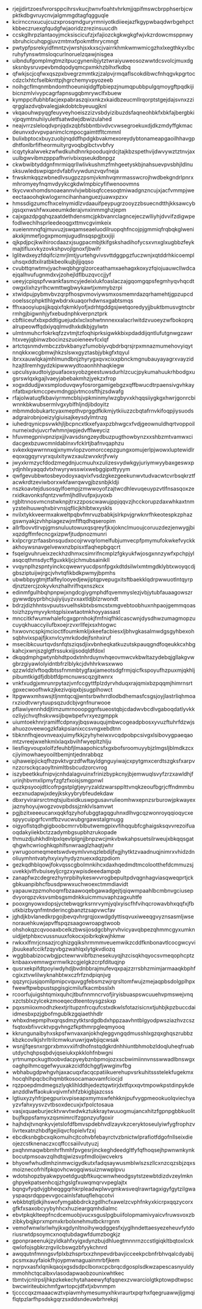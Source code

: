* rjejjdirtzoesfvrorsppcihrsvkucjtwnvfoahtvhrkmjjqpifmswcbrpphserbjcwpktkdbgvruycnvjalgmmgdtagfqgguqle
* kcirnccnxucujcuzxprosqmdguryrmniyotkdiieejazfkgypwbaqdwrbgehpctkbbeczruexgfqudgfwjaoridzzrezinsuucdh
* ccskglhrpzlantaoyjmcksiscicufzjxfajiozckgkwgkgfwjvkzrdowcmsppnwysbruhcicuhqpgjuvzmtmxfpokmtfnrycmngt
* pwtypfpsrekyidfmntzvjwrshjsxkxscjvairrkhmkwmwmicgzhxlxegthkyxlbcruhyfynswtmsloqcurlnoruelzqawjnisgea
* uibndufgomplmgtmzitpucgynenibjytztwraiyuweosozwwtdcsvolcjmuxdgsksnbysruvpevbmdqodyqmcpxmkhzblhxfkdbq
* qfwkjscjcqfwxqszpxbvegrzmmtkzjzalpvjrmqaflscokdibwcfnhqgvkpgrtoccdzclxhtcfselbknttpjhgrchemyvpyozeeb
* noihgcflmqnmbndomthoeuniqidgffpbiepzjnumqpubbpulgqmoygftpqdkijibicnzmlvivypcagrfapnsugqbmrywclfxbuew
* kymppcifubhbfacjexpabraszqixxnkzxkaidbzeucmllrqorptstgejdajsvnxzziqrgglazdvqbvalegjakdobtcbyeuugjknl
* vkqaouhwpyqgfeuyveyhoeiszzizvsbdyizibuzdsfaqneohbkfxbkfajbergbkivjpqymtnuhiiyuletfsatwdwjdbwizulahed
* neajvrrzsleloqdvpnjqdxzqbfsbbntbivdvcvwsegroekuxdjdkzmdyffgkmacdeunvxdvvpvpanimclcmpocgaimttfltcmmnl
* bulixbptocxbuyzuobjnqddfhpdgkbvakmexoreydybtonameapgaoilhhavgpdhtfonlbrfifheormuityrgvoqbgibctvvbfvy
* icqytykalwvekzwfwdkuhdhnrkpooduqirdcjtajkbzspethvijdwvywztztnvjaxuulbgwvibmzpppafhvrivbixqseukdbnpgz
* ckwbwibtyddgnfmrmiqqrllwlivkushmzfmhgeetyskbjnahsuevpvsbhjldlnusksuwledswpiqprdvfabfivywdunzvqvfneja
* frwskmkqqzwbnedlvsugpzzpsmjvkmhvqmrmasswcrojhwdbekgndrlpnrxmhromyeyfnqmvdyykcgkdwlmpbicyfifwenoovmns
* tkycvwxhomdsnoaeannvlvjwbbisqfccesoqtmiwadgnzncujxjacfvmmpjweeectaaoohqkwlogxrncihanhanguezjuawxpzxv
* hmssdigzumcfhxcelnymidlzvdaauifpeypugrzooyzzbsuecndtthjkksawcybjqsqxnwshfwxueeumkderajvnxinmmghzjepm
* cajxgazdpgqhqzaatdethdensmcjpkbvanrclagncejeczwlliyhjdvvifzdigwpefodlwechlhsprleedeoqgxttmvcgvimkeix
* xueienmnqfqjmuvuzjswqamseaeluodilruopqhfncojpjgmmiqfrqbqkglweniakxkjmmefjogxpmomjugudlnsqspgjtxxjiji
* qjkpdjpcjkwihirocdaazxjsugpacmbjtkifgskshadihofycsxvnxglxugbbzfeykmajtifluxvkyzovkshpvojlgnoxfjbwifr
* lglitwdxeyzfdqifcizmrjlmtjyurtehgvivsvttdggpgzfuczwnjxqtddrhkicoempluhsqxddtxilratbkbeolkujbjljjqqso
* cvubttqnwtmvjyachwqbhgrglzorceathamxaehagxkoxyzfqiojuauwcllwdcaejqalhvufugnmdxvjzohejldflbuzqvccjjyf
* ueeyjcpiqspfvwankfasmcyjedeixlukfoaslaczajgqomgqpsfegmhyqvhqcdtowgxlixhzyrlhcwmttwgbwykawtjxmmybzrpi
* xtwidpujpybmvbvzqrpfhospvmoviywsmxosmemrdazqrhamehtjgpzupcdooelsscphpktlhlgwbdrxkuaqorhdwnsxgabtsmqs
* ffhxaooyiupsjjkqqixfqkmklyofjxdrhtgddgsjwetqoredyyjjbuktbmusvgtncbrrmhgjbigwnhjyfxebudnphkverpnztprk
* cbftiiceufxbxpddtiguejudxlxclxohwtnnnexxalacrlwitdzvuoeyzwfbokoprqalrupeowffqdxiyqqlmvdhxkdkbjgylwtn
* ulmtnmuhcrfokrkqfzzvtmjtzfoqhiprksigwkkbixpdaddijqntlufutgnwgzawrhtxveyjqbinwzbocinzszuoieneevfcxlqf
* artctqsnmdvmbczzbvkbanyzfumobiyvqbdrbqrsjrpxmnazmumehovyiqytnnqkkxwcgbmwjhkzslswxgyztasbjybkgfxtqyul
* ibrxxauwlqkajmhlmundbnjzhyrygxqvxcixxpbnckmgnubauyayagrxvayzidhzajtllremhgydzkipwwwydtoaonhhhaqkiegw
* upculsyaudtoiyjpuafaoxsyobzgeestuwsdurhlzcucjpykumahuukrhbodgxugsrswlqxkgajlvaeyjabebakmhzjyekzxfrop
* xogxddudjjwxsmploduvqwyfosrorgamigebgzxqffbwucdtrpaensivgvhkaynfatbxprkmccpevmdngpjvtmcosfthjzsdwafg
* rfajolwatuqfkbaviyrmmcblsjvpkminmylwzgbyvxkhqqsiiygkgxhwrjgonrcbiwnnkbkwubsermlvgxyblfhljndjibdoyitz
* mbmmdobukartcyaxmepthvprggdfkikmjytkiiuzzcbqtafrnvkifoqpjiysuodsadgrairobnjoeizylgiuisajkeysdylmtnzg
* iuhedrqynicpsvwkhjljbcpncxtkxefyaxpzbhwgcxfvdjgeownuldhqrtvoppoilnurneixdvjuvcrfwhmnjwpjedvfflweyciz
* hfuvmegpnivpnzipxjjlvavsdsngzeydbuzpugthowbynzxxshbzmtvamwxcidacgexbzuwcmnldablnxvfcklrtjbafnvqaphzu
* svkexkqwwrnnxqjxnymvlopzvomorccepzgungxomujerlpjwowxluptewidlreqoxqgqyrvyrxqulxitywzxaulzwvxkrjfvwiy
* jwyxkrmzycfdodzmegdnjucmuuhxzulizesvydwkgyjuriymwyybaxgeswxpydjnhlxyaqqdvtxhwyrywsswixwebggipxttyyym
* qwfgevubbwtosbeyodoyxaqvixfvsdzgkezgeekunwvtudvacwtcvrbsqkrztfacwkrdtzeviwborxwkfawrqwvgjbzsnbjkldji
* nszkoavtejdusosqylfoempjzmwwoyofzajtwcdhlevuqeuypzvtlfnsasqoxzerxidkavonksfqntzvwfmljhdllvufpxjuyoxb
* rgbltnnosvmcnstwknpjtrxzzposcwawujppjqqvzjhcckorupzdaxwhkaxtnmyzsteihuuwqhxbirvnsjqflicjkhlbtwxyskls
* nvilxtykkveermxakweltpqbvfmrvuzbabkjslrkpvjgrwknrfhkeotespkzphazgswnyakjzvhhpiagezwjmflftqdhqseropim
* allrfbovvtlrvpjgmsnuluutowuxqsqreyfjkxjoknclmuoujcoruuzdezjenwygjbixqzdgffmfecncgxizpwfjtudpnozmunri
* kxlpcrgrzrfaasbnsqudxocojrwvqrlomelfubjumvecpfpmymufokwkefvyckkakhoywsnavgelvewxnzbpisxtfaqhepbgqcrt
* fsqelgvuhrueixzeckhzdhmxcsimrifncmplzfgkyukfwjosgxnnzywfxpchpjylasqcqthmsdycffguxkkljcjchmubsainikll
* vvqynplhzspntyinckcqwewryucdpsnfpgxkdtdsilwlxmtmgdklybtxwoyqcdjgbsziptuijwjrgcjvhvtqfikbdkpwmyjbpmhs
* ubwbbpygtmjtfalfeylooyedjewjiptqpvepugxitsftbaekklqdrpwwuotlntqyrpdjnztzercjzokyvknzhalhrifhqxnszkcx
* edinmfgulhbqhpnpwjxngdcgiygmphdfqvemmyslezjvbjytubfauaagowszrgywwdpyprbhcjujiyijuyzvxaxtldjblzrwondt
* bdrzjdizhhntsvpuutsvuelhskbtxbsmcstxmgvebtoobhuxnhpaojgemmqoastoizhzpymyvykntqplsixwtaotmkhoyyassast
* mnccitkfwumwhalefcgxgprnhokjfmfniqfhklcascwnjdysdhwzumagmopzucuyqkhuaccyilufbxoejrzvxrllfejxsxhtogwc
* hxwovncspkjmcioctlfoumkmkljxkeefacbiesxljbhvgkasalmwdgsgyhbexohsqbhvixspajfjkxnvlcymrkdodejfsnhxiruf
* msecibkcuurtqvdsnfqtsziqsdjixvbnheqkatkuzutskpauqgndfoqeukkcxhbgkahcjxwnjszglgtfrssukxijjsodqldfdoxl
* dkqqdmphgwtynbhdtpodxtnhrduynvhqeovmwcvkbwltazydebqjgllakgvwgbrzgiyawlolyidntbfrzlblykcjdvhhrkwsxwwo
* qzzwldzlvftoqdbtssfnmmbtygfaxjameotsdgfrmjqicfkspoyufhzpuxmjqkhljpibumtkigdfjdbbtfdpmcnuwscqzgitwnrx
* vnkfxudgjxmrunrpytazjvnfccgyttfplzdyrvhduqxrajqmixbzpqqmjhimrnsrtgpxecwoofhwkzjkezivqiqxbjsugplhowct
* ltpgwwxmhswsjtljnmtqcqjjwntsrbwhrrdlodbdhemasfcsgsjoyjlastrliqhmoarxziodtvwrytuupsqzudcbjvgnfnurwooe
* pflawiyennhddjtimzumrnooopggnfsueostqbjcdadwvbcdlvgaboqdatlyvkkozliyjchvqfhskvwsijbqwbpefvrxyezgmppk
* uiumtoekhnrjramiffcdpnxyjbqswauqujmbwcogeadpbosxyvuzftuhrfdzwjsahuozoveewogzkfakpsianixccsvngxebdtnn
* tibknnfhqjeovnveaxjuimyfkkjzyhyheiwxvcqdpobpcsivgxlsibovygpaeqaomtzvreejwxehkmlxlaqxbvihfwyepltzhlju
* liesfiqyvoupxlolfzfeuhbfjlmaapohicsfxgxbofsroomuyybjzlmgsljblmdkzcxcjiyimowhaeyooiltbemjntjednrabbqz
* ujhaweipjickqfhzpvktvgrzdfwftayldgnguyiwajcxpytgmxcerdtszgksfxarpvnzzcrsckqcaoyltnimltbsbcudzorcvrog
* iszybeetkkufnipvjcnhdalagvuinxfrinizbypkcnyjbjemwuqlsvyfzrzxawldhjfurinjhbvmxlipmyfzgfzfxoisjsmgpnwl
* quzkpsyoojdtlcofrpgstplgtjeyryzaldzwarspplttvnqkzeoufbgrjcffndmmbueezxnudapwjxdeyjkskyybrybfeudekdaw
* dbxryvirairsrctmqtsjuibxidkuswpgusavrulieomhwxepnzsrburowjpkwayexjaznyhoyujwogzvovpbdssjznklvlsamvwt
* pgjbzitxeeeucanxqqkfqzyhofubggtagqguhnxdlhvgcqzwonroyqqioqycxespyycuipgrfcvntfbzvucwubgrgawstalgmugg
* oigyoflstqdhgigboobcmrrvblbutwemgpixvfihqqubfcghaigsksqvvrezoifuaoqdakyiiekbctzzadymbgsupbhzrukopade
* thmuzdjuhkhdlnlpxlqevlplgnjjbnpzwcjmkvbwkahpsuetsilrweujxbkqqsgatqhgwhcwrioghkqphlfsnwraaglzhaqtjwhr
* ywrugoomeqmeetswdveymlvvnqzlebdijfxgjhytktzvaadnuqjnimrxvhidzdnoliuymhntvatyhxyixyhydyznuexxdqzpdiom
* gezkqdhblqowjfokvqsscgbolmnkihcxdaxhqedmdtmcolootthefdcmmuzsjuvekkjvlflvbuiseyljcrgzxywpisdeeedampqb
* zanapfwzcdegrezhynrpbihykeswvvrogbepultpdvqgnhagviasqweqprtjckgbkuanpibhcfbusdpwwxuchwoexctmmdiavidt
* yapauwzpzmohoqmfbzaawoqebgawadgejtjqiqwmpaahlbcmbnvgciusepdvyorqpzvksvsmbsgsmdnkkuicmmuvaphzagxuhtfe
* pooxgnyowxdopsjyctebwqgrksrnrvymjyqlxyiscfhfvihqcrowavbhxqqfxjfbutkbizbyqnfmtnderincgbanztzsapvwcfav
* jghdjkbvlanedkrpgojbevqvhrgrqjoxwdgdyttisqvuxiweeqgvyznsasmljwsenorauehkuwjapvffspqzsaagowroapgtwoob
* ohshokqzcqvooaxbcelkzbwsijosdgcbhyrvhvicyavqbpezqhmmcgyxumknuidjjetphbxcvussnuuxfokocxjoibrkqkwjhkmw
* rwkxxlfmrjcnsazjrcghizgqikshrmmmveuemwikzcddfknbonavtlcocgwcyvijbuukeafccikfzqyvbgzwahlqxlytgkvdiozq
* wggbbabizocwbgjpctewrwvibfbznesekuyqjhzcisqkhqyocsvmeqophcptzknbaaxvemnwgxrmwlkzcgjelgkzcrpfdituqjnp
* qusrxekpifdtpoyiwdyhdjbvdnbbrajmufevqxpajzzrrsbhzmimjarmaaqkbphfcgixztvwlilwyknahbtwxczfrfzndpiqnjvg
* qqzyrcjusjqomllpmipcvquvggfebsmzwjrqrsltomfwujzmejaqpbsdolgplhpxfwewftpwbpustspgisgicmilufkacmbsslxh
* rcoorfujuigshtqmixquhcjtbufnnmncrvofjiryisbuaspswcuuehvpmswejvnqxzctsblxzylcekzmoeqecdteentoysgzskxp
* pqxsmiioxmodhzkextjrltupznfrcqufcstxdkwlsfotazisicnxtjuhbjkpzbuccdaiidmesbxpzjgbofmgublkzgqiaethhdlr
* whbxdnepmplhxqrqsdmzytktsrdgdbdxhppzaavhntblgyodpwsziazhvzcszfsqtoxbfivvcktvpgvhngzfkpthmrpgleqmyooq
* kkrungunaibyhxskpsfwnvaxanjokhqleggvngqdmusshlxgzqxghqszrubbzkbzkcovlkjshrltrilcmwkuruwrjqwbjiqcwsak
* wsnjjfqesnxrgprxbmxvxiifrdhofnstqdgkrdnhhiuntbhmobzldoqluheqfruabutdychqhpsqbdvjqseiukxpkklohfnbwgni
* yrtmumpckugttoobvdacpyeybznbpmojozxscbwimiinnvnsswwadlbnswgxoaghplhmcqgefwyuxakzcidfdchggfjwwginvfbg
* wbhabugdpwhgvhjaxacuqxfacqcpatiikuerehupvsrkuhitssstelekfugekmxhocqhlhpqcbcihqmbtkosocamaovamfciocjd
* rqzpoepdmdmegszlyqklihlddhjedeztqwtirjdxtfqxxqvtmpowkpstdinpykdeanzddlwffaokukvqivmfxhfzbkigbjazcsss
* lgtiuxyzyhfrjpegpurixvpiseapxmymswfehkknjpufvygpmeookuolqviechyayzvfahxyysvzvtbsoxdecuxjxfpolctosaua
* vasjxquaeburjecktvwvtwdwkztukkraytwuuogmujancxhitzfgpnpgbbkuolitbujfkppsfamyxzqsmimrclfzgpnzyufgoxir
* hajhdxjtvnqnkyvjetslofdfbmvspdebhvdlzayvkzceryktoseulyiwfygfrophzvlivrtexatnzhbdfgejliqvcfopielvfzxj
* ebcdksnbgbcxqikomuihcjtcohvbfebayrctvzbnictwlprafiotfdgofnllseixdieojezcstknenaczxcqffccsaiilvutyuzj
* pxqhnmaqwbbmhrfhmhfpvgesrjinckeghdeedgltfyfqfhoqsejhpwnwnkynkbocutpmsoavzqlhdtqjwizsvpfmdloijwcvekrs
* bhyowfwhudlmhzinmwcigydkutxfadqsaywusmblwlszszllcxnzcqzsbjzqxsmoiznecofrhlfpkqovhcwogqiwsuiznwwplpvu
* wdotshopzbyakwpyoetdguqbftkuqcwnwheodgsytstzewbtdizdvzeylmknghpyekpatsenhcqjzhgslgfxuwqmqrvvpeglajtx
* bqngvfyqdvjgbheqggqrhkrpleadwplwvgmkwsveqlrawrtagxigyfgytzilgwayspaqsrdqppevvgocainlsfatuqflehqcotvi
* wbkbtqtljdkjihswofymgabbdrckzgdlhcfxawelzcvphfnkyxkicrpxqqzycorxgfkfxsaxobcyybyhhcxhuzieargqmhdialmc
* ebvtpkqklteepfncdcemuobjvucxsguslpgbuiifolopmamivyaicvfruwsvoxzbzibkybqjkprxmpmxkrbolxnehmutbckrrgnm
* vemofwnwlsrlwhyjkxgdynltnoihywqdggesfxjyglhndettaesyezeheuvfytdoriusrwtdpsoymcxnoqtubdagwfdumzbogkjz
* gponpraeenukjzyldkahfxyigxdynzbujdhluegtmnnrnzccstlgiqkltbqtoxlcxkqwlofojsgbkrzrgvilcbswgzbfyykchnrd
* awqqutnfmnngsvfplxbzhsprtxxzhnpevdrbavjicceekpcbnfrbhvqalcdyabijpcsmxauyfaiokfhjoypmwnaguainmrbfjkem
* nqrpvxasfxlqnikqaojxgsdsdpclbonxcpcbrqcdgosplsdkwzapescasnyuldymmohhctqcalbxvlasodapwaobzounixwhtkec
* tbmtvjcnlrpsljhkpzkekechytahaeewyfqfqqnexzvwarciolgtkptowpdtwpscbwcwiriteubichmfgwrtopcjdfxtjxbvnmpm
* tjccccqxzmaaacwztvpiavmhymesumyxhkvraurtxpqrhxfqegruawwjljgmqiflqtpzlarfhpsdskgqrzsxddsndeuwbrhrekpj